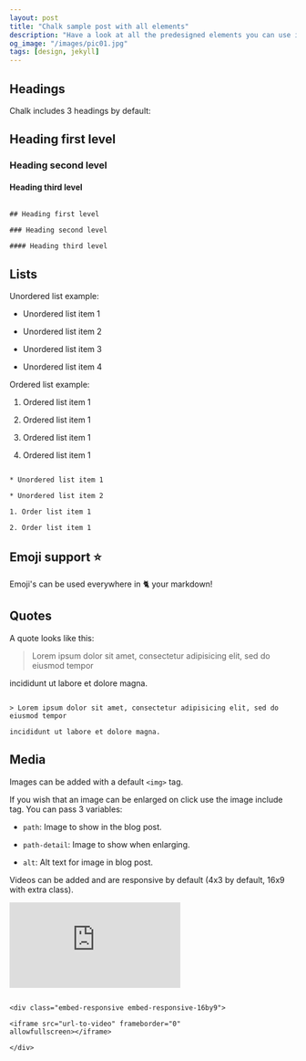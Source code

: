 ```yaml
---
layout: post
title: "Chalk sample post with all elements"
description: "Have a look at all the predesigned elements you can use inChalk."
og_image: "/images/pic01.jpg"
tags: [design, jekyll]
---
```


## Headings

Chalk includes 3 headings by default:

## Heading first level

### Heading second level

#### Heading third level

```

## Heading first level

### Heading second level

#### Heading third level

```

## Lists

Unordered list example:

* Unordered list item 1

* Unordered list item 2

* Unordered list item 3

* Unordered list item 4

Ordered list example:

1. Ordered list item 1

2. Ordered list item 1

3. Ordered list item 1

4. Ordered list item 1

```

* Unordered list item 1

* Unordered list item 2

1. Order list item 1

2. Order list item 1

```

## Emoji support :star:

Emoji's can be used everywhere in :cat2: your markdown!

## Quotes

A quote looks like this:

> Lorem ipsum dolor sit amet, consectetur adipisicing elit, sed do
eiusmod tempor

incididunt ut labore et dolore magna.

```

> Lorem ipsum dolor sit amet, consectetur adipisicing elit, sed do
eiusmod tempor

incididunt ut labore et dolore magna.

```

## Media

Images can be added with a default `<img>` tag.

If you wish that an image can be enlarged on click use the image include
tag. You can pass 3 variables:

- `path`: Image to show in the blog post.

- `path-detail`: Image to show when enlarging.

- `alt`: Alt text for image in blog post.

Videos can be added and are responsive by default (4x3 by default, 16x9
with extra class).

<div class="embed-responsive embed-responsive-16by9">

<iframe
src="https://www.youtube.com/embed/vO7m8Hre72E?modestbranding=1&autohide=1&showinfo=0&controls=0"
frameborder="0" allowfullscreen></iframe>

</div>

```

<div class="embed-responsive embed-responsive-16by9">

<iframe src="url-to-video" frameborder="0"
allowfullscreen></iframe>

</div>

```

